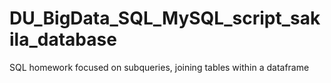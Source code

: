 # DU_BigData_SQL_MySQL_script_sakila_database
SQL homework focused on subqueries, joining tables within a dataframe
